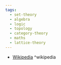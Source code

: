 ```yaml
---
tags:
  - set-theory
  - algebra
  - logic
  - topology
  - category-theory
  - maths
  - lattice-theory
---
```



- [Wikipedia](https://en.wikipedia.org/wiki/Order_theory) ^wikipedia